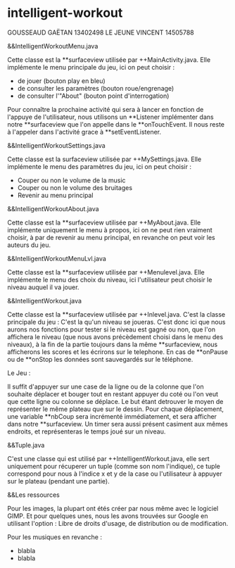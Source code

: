 # intelligent-workout

GOUSSEAUD GAËTAN
13402498
LE JEUNE VINCENT
14505788

&&IntelligentWorkoutMenu.java

Cette classe est la **surfaceview utilisée par ++MainActivity.java.
Elle implémente le menu principale du jeu, ici on peut choisir :
  - de jouer (bouton play en bleu)
  - de consulter les paramètres (bouton roue/engrenage)
  - de consulter l'"About" (bouton point d'interrogation)

Pour connaître la prochaine activité qui sera à lancer en fonction de l'appuye de l'utilisateur, nous utilisons un
**Listener implémenter dans notre **surfaceview que l'on appelle dans le **onTouchEvent.
Il nous reste à l'appeler dans l'activité grace à **setEventListener.


&&IntelligentWorkoutSettings.java

Cette classe est la surfaceview utilisée par ++MySettings.java.
Elle implémente le menu des paramètres du jeu, ici on peut choisir :
  - Couper ou non le volume de la music
  - Couper ou non le volume des bruitages
  - Revenir au menu principal


&&IntelligentWorkoutAbout.java

Cette classe est la **surfaceview utilisée par ++MyAbout.java.
Elle implémente uniquement le menu à propos, ici on ne peut rien vraiment choisir,
à par de revenir au menu principal, en revanche on peut voir les auteurs du jeu.


&&IntelligentWorkoutMenuLvl.java

Cette classe est la **surfaceview utilisée par ++Menulevel.java.
Elle implémente le menu des choix du niveau, ici l'utilisateur peut choisir le niveau
auquel il va jouer.


&&IntelligentWorkout.java

Cette classe est la **surfaceview utilisée par ++Inlevel.java.
C'est la classe principale du jeu : C'est la qu'un niveau se joueras.
C'est donc ici que nous aurons nos fonctions pour tester si le niveau
est gagné ou non, que l'on affichera le niveau (que nous avons précèdement
choisi dans le menu des niveaux), à la fin de la partie toujours dans la même **surfaceview,
nous afficherons les scores et les écrirons sur le telephone.
En cas de **onPause ou de **onStop les données sont sauvegardés sur le téléphone.

Le Jeu :

Il suffit d'appuyer sur une case de la ligne ou de la colonne que l'on souhaite déplacer et
bouger tout en restant appuyer du coté ou l'on veut que cette ligne ou colonne se déplace.
Le but étant detrouver le moyen de représenter le même plateau que sur le dessin.
Pour chaque déplacement, une variable **nbCoup sera incrémenté immédiatement, et sera
afficher dans notre **surfaceview.
Un timer sera aussi présent casiment aux mêmes endroits, et représenteras le temps joué sur un
niveau.


&&Tuple.java

C'est une classe qui est utilisé par ++IntelligentWorkout.java, elle sert uniquement
pour récuperer un tuple (comme son nom l'indique), ce tuple correspond pour nous à l'indice
x et y de la case ou l'utilisateur à appuyer sur le plateau (pendant une partie).


&&Les ressources

Pour les images, la plupart ont étés créer par nous même avec le logiciel GIMP.
Et pour quelques unes, nous les avons trouvées sur Google en utilisant l'option :
Libre de droits d'usage, de distribution ou de modification.

Pour les musiques en revanche :

  - blabla
  - blabla













